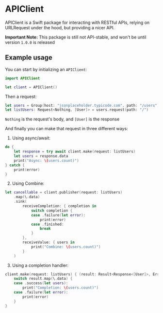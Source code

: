 # APIClient

APIClient is a Swift package for interacting with RESTful APIs, relying on URLRequest under the hood, but providing a nicer API.

**Important Note:** This package is still not API-stable, and won't be until version `1.0.0` is released

## Example usage
You can start by initializing an `APIClient`:
```swift
import APIClient

let client = APIClient()
```

Then a request:
```swift
let users = Group(host: "jsonplaceholder.typicode.com", path: "/users")
let listUsers: Request<Nothing, [User]> = users.request(path: "/")
```
`Nothing` is the request's body, and `[User]` is the response

And finally you can make that request in three different ways:
1. Using async/await:
```swift
do {
    let response = try await client.make(request: listUsers)
    let users = response.data
    print("Async: \(users.count)")
} catch {
    print(error)
}
```
2. Using Combine:
```swift
let cancellable = client.publisher(request: listUsers)
    .map(\.data)
    .sink(
        receiveCompletion: { completion in
            switch completion {
            case .failure(let error):
                print(error)
            case .finished:
                break
            }
        },
        receiveValue: { users in
            print("Combine: \(users.count)")
        }
    )
```
3. Using a completion handler:
```swift
client.make(request: listUsers) { (result: Result<Response<[User]>, Error>) in
    switch result.map(\.data) {
    case .success(let users):
        print("Completion: \(users.count)")
    case .failure(let error):
        print(error)
    }
}
```
